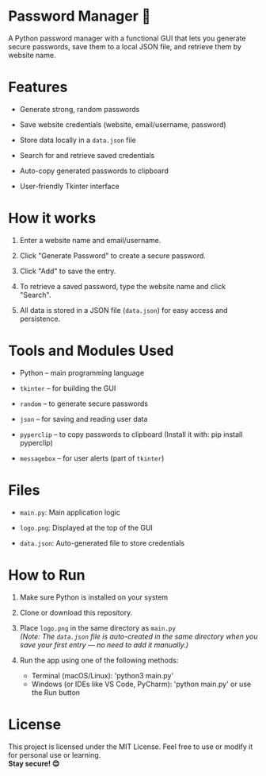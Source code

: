 # Password Manager 🔐
A Python password manager with a functional GUI that lets you generate secure passwords, save them to a local JSON file, and retrieve them by website name.

# Features
- Generate strong, random passwords

- Save website credentials (website, email/username, password)

- Store data locally in a `data.json` file

- Search for and retrieve saved credentials

- Auto-copy generated passwords to clipboard

- User-friendly Tkinter interface

# How it works
1. Enter a website name and email/username.

2. Click "Generate Password" to create a secure password.

3. Click "Add" to save the entry.

4. To retrieve a saved password, type the website name and click "Search".

5. All data is stored in a JSON file (`data.json`) for easy access and persistence.

# Tools and Modules Used
- Python – main programming language

- `tkinter` – for building the GUI

- `random` – to generate secure passwords

- `json` – for saving and reading user data

- `pyperclip` – to copy passwords to clipboard
(Install it with: pip install pyperclip)

- `messagebox` – for user alerts (part of `tkinter`)

# Files
- `main.py`: Main application logic

- `logo.png`: Displayed at the top of the GUI

- `data.json`: Auto-generated file to store credentials

# How to Run
1. Make sure Python is installed on your system

2. Clone or download this repository.

3. Place `logo.png` in the same directory as `main.py`  
   *(Note: The `data.json` file is auto-created in the same directory when you save your first entry — no need to add it manually.)*
   
4. Run the app using one of the following methods:

    - Terminal (macOS/Linux): 'python3 main.py'
    - Windows (or IDEs like VS Code, PyCharm): 'python main.py' or use the Run button

# License
This project is licensed under the MIT License. Feel free to use or modify it for personal use or learning.
<br> **Stay secure! 😊**
